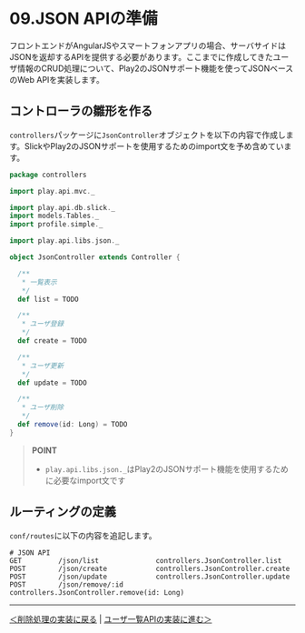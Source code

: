 # 09.JSON APIの準備

フロントエンドがAngularJSやスマートフォンアプリの場合、サーバサイドはJSONを返却するAPIを提供する必要があります。ここまでに作成してきたユーザ情報のCRUD処理について、Play2のJSONサポート機能を使ってJSONベースのWeb APIを実装します。

## コントローラの雛形を作る

`controllers`パッケージに`JsonController`オブジェクトを以下の内容で作成します。SlickやPlay2のJSONサポートを使用するためのimport文を予め含めています。

```scala
package controllers

import play.api.mvc._

import play.api.db.slick._
import models.Tables._
import profile.simple._

import play.api.libs.json._

object JsonController extends Controller {

  /**
   * 一覧表示
   */
  def list = TODO

  /**
   * ユーザ登録
   */
  def create = TODO

  /**
   * ユーザ更新
   */
  def update = TODO

  /**
   * ユーザ削除
   */
  def remove(id: Long) = TODO
}
```

> **POINT**
> * `play.api.libs.json._`はPlay2のJSONサポート機能を使用するために必要なimport文です

## ルーティングの定義

`conf/routes`に以下の内容を追記します。

```
# JSON API
GET         /json/list              controllers.JsonController.list
POST        /json/create            controllers.JsonController.create
POST        /json/update            controllers.JsonController.update
POST        /json/remove/:id        controllers.JsonController.remove(id: Long)
```
----
[＜削除処理の実装に戻る](08_implement_delete_processing.md) | [ユーザ一覧APIの実装に進む＞](10_implement_list_api.md)
